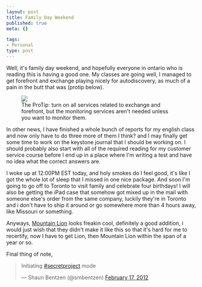 ```yaml
--- 
layout: post
title: Family Day Weekend
published: true
meta: {}

tags: 
- Personal
type: post
---
```


Well, it's family day weekend, and hopefully everyone in ontario who is reading this is having a good one. My classes are going well, I managed to get forefront and exchange playing nicely for autodiscovery, as much of a pain in the butt that was (protip below). 

<figure style="width:400px;"><img src="http://d.images.memegenerator.net/instances/400x/14825283.jpg"/><figcaption>The ProTip: turn on all services related to exchange and forefront, but the monitoring services aren't needed unless you want to monitor them.</figcaption></figure>

In other news, I have finished a whole bunch of reports for my english class and now only have to do three more of them I think? and I may finally get some time to work on the keystone journal that I should be working on. I should probably also start with all of the required reading for my customer service course before I end up in a place where I'm writing a test and have no idea what the correct answers are.  

I woke up at 12:00PM EST today, and holy smokes do I feel good, it's like I got the whole lot of sleep that I missed in one nice package. And soon I'm going to go off to Toronto to visit family and celebrate four birthdays! I will also be getting the iPad case that somehow got mixed up in the mail with someone else's order from the same company, luckily they're in Toronto and i don't have to ship it around or go somewhere more than 4 hours away, like Missouri or something.

Anyways, [Mountain Lion](http://apple.com/macosx/mountain-lion) looks freakin cool, definitely a good addition, i would just wish that they didn't make it like this so that it's hard for me to recertify, now I have to get Lion, then Mountain Lion within the span of a year or so.

Final thing of note,

<blockquote class="twitter-tweet"><p>Initiating <a href="https://twitter.com/search/%2523secretproject">#secretproject</a> mode</p>&mdash; Shaun Bentzen (@smbentzen) <a href="https://twitter.com/smbentzen/status/170316807805210624" data-datetime="2012-02-17T01:21:05+00:00">February 17, 2012</a></blockquote>
